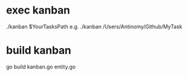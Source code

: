 


# exec kanban 
./kanban $YourTasksPath
e.g. 
./kanban /Users/Antinomy/Github/MyTask

# build kanban
go build kanban.go entity.go 